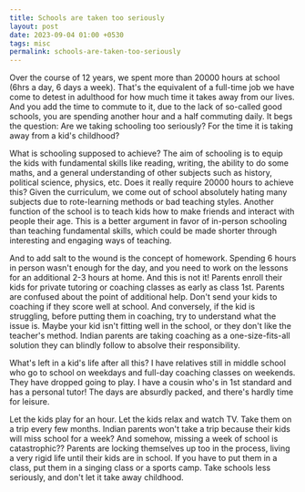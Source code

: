 ```yaml
---
title: Schools are taken too seriously
layout: post
date: 2023-09-04 01:00 +0530
tags: misc
permalink: schools-are-taken-too-seriously
---
```


Over the course of 12 years, we spent more than 20000 hours at school (6hrs a day, 6 days a week). That's the equivalent of a full-time job we have come to detest in adulthood for how much time it takes away from our lives. And you add the time to commute to it, due to the lack of so-called good schools, you are spending another hour and a half commuting daily. It begs the question: Are we taking schooling too seriously? For the time it is taking away from a kid's childhood?

What is schooling supposed to achieve? The aim of schooling is to equip the kids with fundamental skills like reading, writing, the ability to do some maths, and a general understanding of other subjects such as history, political science, physics, etc. Does it really require 20000 hours to achieve this? Given the curriculum, we come out of school absolutely hating many subjects due to rote-learning methods or bad teaching styles. Another function of the school is to teach kids how to make friends and interact with people their age. This is a better argument in favor of in-person schooling than teaching fundamental skills, which could be made shorter through interesting and engaging ways of teaching.

And to add salt to the wound is the concept of homework. Spending 6 hours in person wasn't enough for the day, and you need to work on the lessons for an additional 2-3 hours at home. And this is not it! Parents enroll their kids for private tutoring or coaching classes as early as class 1st. Parents are confused about the point of additional help. Don't send your kids to coaching if they score well at school.
And conversely, if the kid is struggling, before putting them in coaching, try to understand what the issue is. Maybe your kid isn't fitting well in the school, or they don't like the teacher's method. Indian parents are taking coaching as a one-size-fits-all solution they can blindly follow to absolve their responsibility.

What's left in a kid's life after all this? I have relatives still in middle school who go to school on weekdays and full-day coaching classes on weekends. They have dropped going to play. I have a cousin who's in 1st standard and has a personal tutor! The days are absurdly packed, and there's hardly time for leisure. 

Let the kids play for an hour. Let the kids relax and watch TV. Take them on a trip every few months. Indian parents won't take a trip because their kids will miss school for a week? And somehow, missing a week of school is catastrophic?? Parents are locking themselves up too in the process, living a very rigid life until their kids are in school. If you have to put them in a class, put them in a singing class or a sports camp. Take schools less seriously, and don't let it take away childhood.